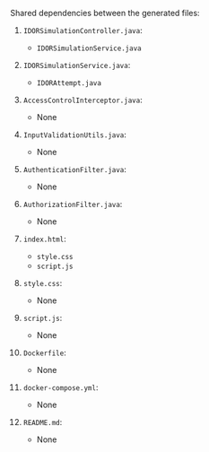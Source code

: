 Shared dependencies between the generated files:

1. `IDORSimulationController.java`:
   - `IDORSimulationService.java`

2. `IDORSimulationService.java`:
   - `IDORAttempt.java`

3. `AccessControlInterceptor.java`:
   - None

4. `InputValidationUtils.java`:
   - None

5. `AuthenticationFilter.java`:
   - None

6. `AuthorizationFilter.java`:
   - None

7. `index.html`:
   - `style.css`
   - `script.js`

8. `style.css`:
   - None

9. `script.js`:
   - None

10. `Dockerfile`:
    - None

11. `docker-compose.yml`:
    - None

12. `README.md`:
    - None